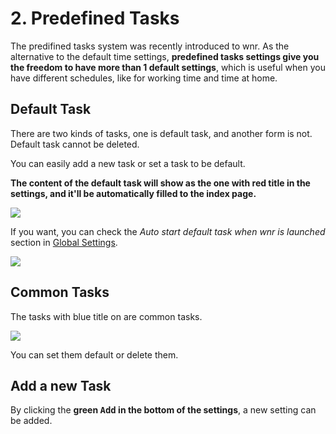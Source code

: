 # 2. Predefined Tasks

The predifined tasks system was recently introduced to wnr. As the alternative to the default time settings, **predefined tasks settings give you the freedom to have more than 1 default settings**, which is useful when you have different schedules, like for working time and time at home.

## Default Task

There are two kinds of tasks, one is default task, and another form is not. Default task cannot be deleted.

You can easily add a new task or set a task to be default.

**The content of the default task will show as the one with red title in the settings, and it'll be automatically filled to the index page.**

<img src="https://i.loli.net/2020/02/14/KI8fFcrYiuMO4Bk.png"/><br />

If you want, you can check the *Auto start default task when wnr is launched* section in [Global Settings](./3-global-settings.html).

<img src="https://i.loli.net/2020/02/14/8HWcjmqeRVL43Ok.png"/><br />

## Common Tasks

The tasks with blue title on are common tasks.

<img src="https://i.loli.net/2020/02/14/HtrMUs1lZjyTcv8.png"/><br />

You can set them default or delete them.

## Add a new Task

By clicking the **green <kbd>Add</kbd> in the bottom of the settings**, a new setting can be added.
